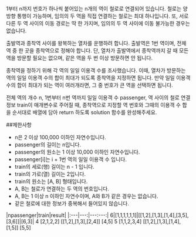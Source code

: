1부터 n까지 번호가 하나씩 붙어있는 n개의 역이 철로로 연결되어 있습니다. 철로는 양방향 통행이 가능하며, 임의의 두 역을 직접 연결하는 철로는 최대 하나입니다. 또, 서로 다른 두 역 사이의 이동 경로는 딱 한 가지며, 임의의 두 역 사이에 이동 불가능한 경우는 없습니다.

출발역과 종착역 사이를 왕복하는 열차를 운행하려 합니다. 출발역은 1번 역이며, 전체 역 중 한 곳을 종착역으로 정해야 합니다. 단, 열차가 출발역에서 종착역까지 갈 때 모든 역을 방문할 필요는 없으며, 같은 역을 두 번 이상 방문하면 안 됩니다.

종착역을 정하기 위해 각 역의 일일 이용객 수를 조사했습니다. 이때, 열차가 방문하는 역의 일일 이용객 수의 합이 최대가 되도록 종착역을 지정하면 됩니다. 만약 일일 이용객 수의 합이 최대가 되는 역이 여러개라면, 그 중 번호가 큰 역을 선택하면 됩니다.

전체 역의 개수 n, 1번부터 n번 역까지 일일 이용객 수 passenger, 역 사이의 철로 연결 정보 train이 매개변수로 주어질 때, 종착역으로 지정할 역 번호와 그때의 이용객 수 합을 순서대로 배열에 담아 return 하도록 solution 함수를 완성해주세요.

##제한사항
* n은 2 이상 100,000 이하인 자연수입니다.
* passenger의 길이는 n입니다.
*  passenger의 원소는 1 이상 10,000 이하인 자연수입니다.
*  passenger[i]는 i + 1번 역의 일일 이용객 수 입니다.
*  train의 세로(행) 길이는 n - 1 입니다.
*  train의 가로(열) 길이는 2입니다.
*  train의 원소는 [A, B] 형태입니다.
*  A, B는 철로가 연결하는 두 역의 번호입니다.
*  A, B는 1 이상 n 이하인 자연수이며, A와 B가 같은 경우는 없습니다.
*  같은 철로에 대한 정보가 중복해서 들어있지 않습니다.

|npassenger|train|result|
|:---|---:|---:---:|
6|[1,1,1,1,1,1]|[[1,2],[1,3],[1,4],[3,5],[3,6]]|[6,3]|
4	[2,1,2,2]	[[1,2],[1,3],[2,4]]	[4,5]
5	[1,1,2,3,4]	[[1,2],[1,3],[1,4],[1,5]]	[5,5]